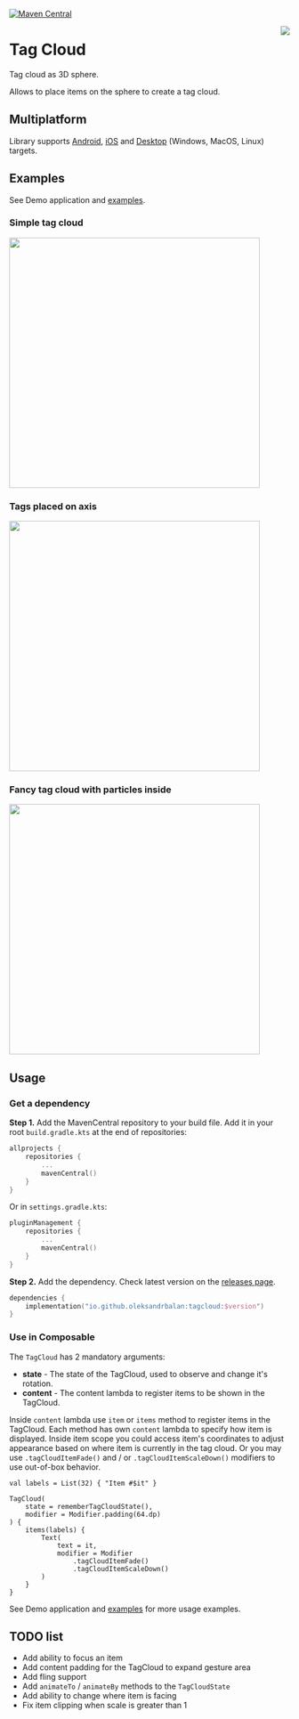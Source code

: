 [![Maven Central](https://img.shields.io/maven-central/v/io.github.oleksandrbalan/tagcloud.svg?label=Maven%20Central)](https://search.maven.org/artifact/io.github.oleksandrbalan/tagcloud)

<img align="right" src="https://user-images.githubusercontent.com/20944869/214668307-c4f4381e-c533-40f9-b5db-b21f5f2db54a.png">

# Tag Cloud

Tag cloud as 3D sphere.

Allows to place items on the sphere to create a tag cloud.

## Multiplatform

Library supports [Android](https://developer.android.com/jetpack/compose), [iOS](https://github.com/JetBrains/compose-multiplatform-ios-android-template/#readme) and [Desktop](https://github.com/JetBrains/compose-multiplatform-desktop-template/#readme) (Windows, MacOS, Linux) targets.

## Examples

See Demo application and [examples](demo/src/commonMain/kotlin/eu/wewox/tagcloud/screens).

### Simple tag cloud

<img src="https://user-images.githubusercontent.com/20944869/214673568-c972c32c-c57e-4309-9e62-e7352a0b093e.gif" width="450">

### Tags placed on axis

<img src="https://user-images.githubusercontent.com/20944869/214674832-fdf66ec6-aa77-4d36-86a1-746c65ca91f7.gif" width="450">

### Fancy tag cloud with particles inside

<img src="https://user-images.githubusercontent.com/20944869/214677164-78f2eef7-1778-43ef-9804-223332900a80.gif" width="450">


## Usage

### Get a dependency

**Step 1.** Add the MavenCentral repository to your build file.
Add it in your root `build.gradle.kts` at the end of repositories:
```kotlin
allprojects {
    repositories {
        ...
        mavenCentral()
    }
}
```

Or in `settings.gradle.kts`:
```kotlin
pluginManagement {
    repositories {
        ...
        mavenCentral()
    }
}
```

**Step 2.** Add the dependency.
Check latest version on the [releases page](https://github.com/oleksandrbalan/tagcloud/releases).
```kotlin
dependencies {
    implementation("io.github.oleksandrbalan:tagcloud:$version")
}
```

### Use in Composable

The `TagCloud` has 2 mandatory arguments:
* **state** - The state of the TagCloud, used to observe and change it's rotation.
* **content** - The content lambda to register items to be shown in the TagCloud.

Inside `content` lambda use `item` or `items` method to register items in the TagCloud. Each method has own `content` lambda to specify how item is displayed. Inside item scope you could access item's coordinates to adjust appearance based on where item is currently in the tag cloud. Or you may use `.tagCloudItemFade()` and / or `.tagCloudItemScaleDown()` modifiers to use out-of-box behavior.

```
val labels = List(32) { "Item #$it" }

TagCloud(
    state = rememberTagCloudState(),
    modifier = Modifier.padding(64.dp)
) {
    items(labels) {
        Text(
            text = it,
            modifier = Modifier
                .tagCloudItemFade()
                .tagCloudItemScaleDown()
        )
    }
}
```

See Demo application and [examples](demo/src/commonMain/kotlin/eu/wewox/tagcloud/screens) for more usage examples.

## TODO list

* Add ability to focus an item
* Add content padding for the TagCloud to expand gesture area
* Add fling support
* Add `animateTo` / `animateBy` methods to the `TagCloudState`
* Add ability to change where item is facing
* Fix item clipping when scale is greater than 1
